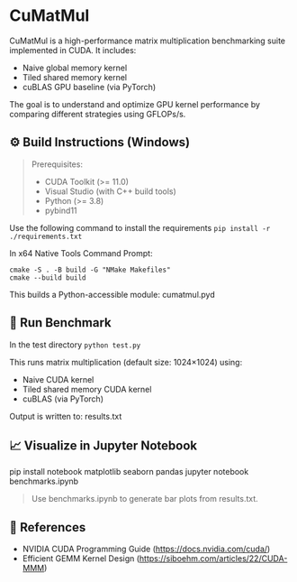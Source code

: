 # CuMatMul 
CuMatMul is a high-performance matrix multiplication benchmarking suite implemented in CUDA. It includes:

- Naive global memory kernel
- Tiled shared memory kernel
- cuBLAS GPU baseline (via PyTorch)

The goal is to understand and optimize GPU kernel performance by comparing different strategies using GFLOPs/s.

## ⚙️ Build Instructions (Windows)
> Prerequisites:
> - CUDA Toolkit (>= 11.0)
> - Visual Studio (with C++ build tools)
> - Python (>= 3.8)
> - pybind11

Use the following command to install the requirements ```pip install -r ./requirements.txt```

In x64 Native Tools Command Prompt:
```
cmake -S . -B build -G "NMake Makefiles"
cmake --build build
```

This builds a Python-accessible module: cumatmul.pyd

## 🧪 Run Benchmark
In the test directory
```python test.py```

This runs matrix multiplication (default size: 1024×1024) using:
- Naive CUDA kernel
- Tiled shared memory CUDA kernel
- cuBLAS (via PyTorch)

Output is written to:
results.txt

## 📈 Visualize in Jupyter Notebook

pip install notebook matplotlib seaborn pandas
jupyter notebook benchmarks.ipynb

> Use benchmarks.ipynb to generate bar plots from results.txt.

## 🙌 References
- NVIDIA CUDA Programming Guide (https://docs.nvidia.com/cuda/)
- Efficient GEMM Kernel Design (https://siboehm.com/articles/22/CUDA-MMM)

